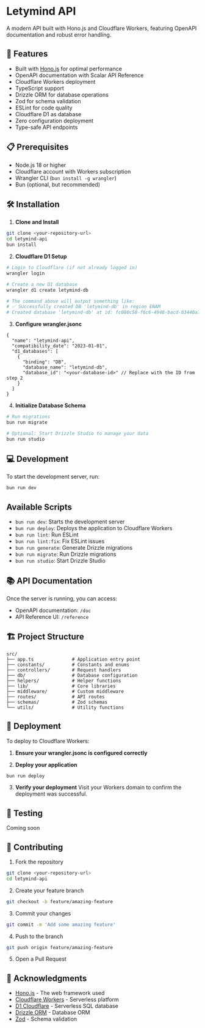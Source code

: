# Letymind API

A modern API built with Hono.js and Cloudflare Workers, featuring OpenAPI documentation and robust error handling.

## 🚀 Features

- Built with [Hono.js](https://hono.dev/) for optimal performance
- OpenAPI documentation with Scalar API Reference
- Cloudflare Workers deployment
- TypeScript support
- Drizzle ORM for database operations
- Zod for schema validation
- ESLint for code quality
- Cloudflare D1 as database
- Zero configuration deployment
- Type-safe API endpoints

## 📋 Prerequisites

- Node.js 18 or higher
- Cloudflare account with Workers subscription
- Wrangler CLI (`bun install -g wrangler`)
- Bun (optional, but recommended)

## 🛠 Installation

1. **Clone and Install**

```bash
git clone <your-repository-url>
cd letymind-api
bun install
```

2. **Cloudflare D1 Setup**

```bash
# Login to Cloudflare (if not already logged in)
wrangler login

# Create a new D1 database
wrangler d1 create letymind-db

# The command above will output something like:
# ✅ Successfully created DB 'letymind-db' in region ENAM
# Created database 'letymind-db' at id: fc080c58-f6c6-4948-bacd-83440a7317d2
```

3. **Configure wrangler.jsonc**

```jsonc
{
  "name": "letymind-api",
  "compatibility_date": "2023-01-01",
  "d1_databases": [
    {
      "binding": "DB",
      "database_name": "letymind-db",
      "database_id": "<your-database-id>" // Replace with the ID from step 2
    }
  ]
}
```

4. **Initialize Database Schema**

```bash
# Run migrations
bun run migrate

# Optional: Start Drizzle Studio to manage your data
bun run studio
```

## 💻 Development

To start the development server, run:

```bash
bun run dev
```

## Available Scripts

- `bun run dev`: Starts the development server
- `bun run deploy`: Deploys the application to Cloudflare Workers
- `bun run lint`: Run ESLint
- `bun run lint:fix`: Fix ESLint issues
- `bun run generate`: Generate Drizzle migrations
- `bun run migrate`: Run Drizzle migrations
- `bun run studio`: Start Drizzle Studio

## 📚 API Documentation

Once the server is running, you can access:

- OpenAPI documentation: `/doc`
- API Reference UI: `/reference`

## 🏗 Project Structure

```
src/
├── app.ts              # Application entry point
├── constants/          # Constants and enums
├── controllers/        # Request handlers
├── db/                 # Database configuration
├── helpers/            # Helper functions
├── lib/                # Core libraries
├── middleware/         # Custom middleware
├── routes/             # API routes
├── schemas/            # Zod schemas
└── utils/              # Utility functions
```

## 🚀 Deployment

To deploy to Cloudflare Workers:

1. **Ensure your wrangler.jsonc is configured correctly**

2. **Deploy your application**

```bash
bun run deploy
```

3. **Verify your deployment**
   Visit your Workers domain to confirm the deployment was successful.

## 🧪 Testing

Coming soon

## 👥 Contributing

1. Fork the repository

```bash
git clone <your-repository-url>
cd letymind-api
```

2. Create your feature branch

```bash
git checkout -b feature/amazing-feature
```

3. Commit your changes

```bash
git commit -m 'Add some amazing feature'
```

4. Push to the branch

```bash
git push origin feature/amazing-feature
```

5. Open a Pull Request

## 🙏 Acknowledgments

- [Hono.js](https://hono.dev/) - The web framework used
- [Cloudflare Workers](https://workers.cloudflare.com/) - Serverless platform
- [D1 Cloudflare](https://developers.cloudflare.com/d1/) - Serverless SQL database
- [Drizzle ORM](https://orm.drizzle.team/) - Database ORM
- [Zod](https://zod.dev/) - Schema validation
